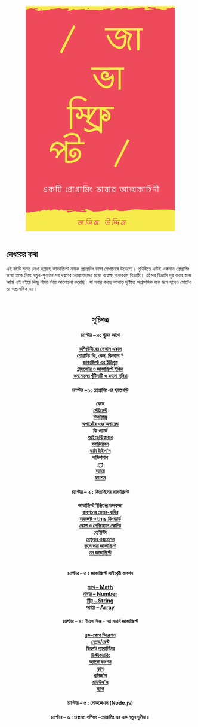 <div align="center">
  <img src="https://raw.githubusercontent.com/Joshimcse/javascript-book/master/images/cover.png" alt="cover" width="400px"/>
</div>
<br>

## লেখকের কথা

এই বইটি মূলত লেখা হয়েছে জাভাস্ক্রিপ্ট নামক প্রোগ্রামিং ভাষা শেখানোর উদ্দেশ্যে। পৃথিবীতে এটিই একমাত্র প্রোগ্রামিং ভাষা যাকে নিয়ে নতুন-পুরাতন সব ধরণের প্রোগ্রামারদের মধ্যে রয়েছে নানারকম বিভ্রান্তি। এইসব বিভ্রান্তি দূর করার জন্য আমি এই বইয়ে কিছু বিষয় নিয়ে আলোচনা করেছি। যা সবার কাছে আপাত দৃষ্টিতে অপ্রাসঙ্গিক বলে মনে হলেও মোটেও তা অপ্রাসঙ্গিক নয়।

<br>
<div align="center">

## সূচিপত্র

#### চ্যাপ্টার – ০: শুরুর আগে
**[কম্পিউটারের সেকাল একাল](https://github.com/Joshimcse/javascript-book/blob/master/contents/0%20-%20shurur%20age/0_0%20-%20computer%20er%20sekal%20ekal.md)**<br>
**[প্রোগ্রামিং কি, কেন, কিভাবে ?](#প্রোগ্রামিং-কি-কেন-কিভাবে-)**<br>
**[জাভাস্ক্রিপ্ট এর ইতিবৃত্ত](#জাভাস্ক্রিপ্ট-এর-ইতিবৃত্ত)**<br>
**[ট্রান্সলেটর ও জাভাস্ক্রিপ্ট ইঞ্জিন](#ট্রান্সলেটর-ও-জাভাস্ক্রিপ্ট-ইঞ্জিন)**<br>
**[কনসোলের খুঁটিনাটি ও হ্যালো দুনিয়া](#কনসোলের-খুঁটিনাটি-ও-হ্যালো-দুনিয়া)**<br>

#### চ্যাপ্টার – ১: প্রোগ্রামিং এর হাতেখড়ি

**[কোড](#কোড)**<br>
**[স্টেটমেন্ট](#স্টেটমেন্ট)**<br>
**[সিনট্যাক্স](#সিনট্যাক্স)**<br>
**[অপারেটর এবং অপারেন্ড](#অপারেটর-এবং-অপারেন্ড)**<br>
**[কি ওয়ার্ড](#কি-ওয়ার্ড)**<br>
**[আইডেন্টিফায়ার](#আইডেন্টিফায়ার)**<br>
**[ভ্যারিয়েবল](#ভ্যারিয়েবল)**<br>
**[ডাটা টাইপ’স](#ডাটা-টাইপ’স)**<br>
**[কন্ডিশনাল](#কন্ডিশনাল)**<br>
**[লুপ](#লুপ)**<br>
**[অ্যারে](#অ্যারে)**<br>
**[ফাংশন](#ফাংশন)**<br>

#### চ্যাপ্টার – ২ : নিত্যদিনের জাভাস্ক্রিপ্ট

**[জাভাস্ক্রিপ্ট ইঞ্জিনের কলকব্জা](#)**<br>
**[ফাংশনের ভেতর-বাহির](#)**<br>
**[অবজেক্ট ও this কিওয়ার্ড ](#)**<br>
**[স্কোপ ও লেক্সিক্যাল স্কোপিং](#)**<br>
**[হোইস্টিং](#)**<br>
**[রেগুলার এক্সপ্রেশন](#)**<br>
**[ভুলে ভরা জাভাস্ক্রিপ্ট](#)**<br>
**[নন জাভাস্ক্রিপ্ট](#)**<br>
**[](#)**<br>

#### চ্যাপ্টার – ৩ : জাভাস্ক্রিপ্ট লাইব্রেরী ফাংশন

**[ম্যাথ – Math ](#)**<br>
**[নাম্বার – Number ](#)**<br>
**[স্ট্রিং – String](#)**<br>
**[অ্যারে – Array](#)**<br>

#### চ্যাপ্টার – ৪ : ইএস সিক্স - দ্যা মডার্ন জাভাস্ক্রিপ্ট

**[ব্লক-স্কোপ ডিক্লেশন](#)**<br>
**[স্প্রেড/রেস্ট](#)**<br>
**[ডিফল্ট প্যারামিটার](#)**<br>
**[ডিস্টাকচারিং](#)**<br>
**[অ্যারো ফাংশন](#)**<br>
**[ক্লাস](#)**<br>
**[প্রমিজ’স](#)**<br>
**[মডিউল’স](#)**<br>
**[ম্যাপ](#)**<br>

#### চ্যাপ্টার – ৫ : নোডজেএস (Node.js) 

#### চ্যাপ্টার – ৬ : প্রবলেম সল্ভিং –প্রোগ্রামিং এর এক নতুন দুনিয়া।

</div>
